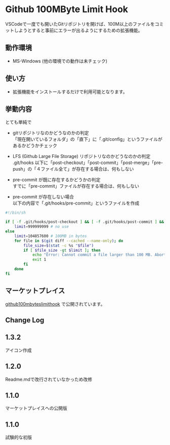 # Github 100MByte Limit Hook

VSCodeで一度でも開いたGitリポジトリを開けば、100M以上のファイルをコミットしようとすると事前にエラーが出るようにするための拡張機能。

## 動作環境
- MS-Windows (他の環境での動作は未チェック)

## 使い方
- 拡張機能をインストールするだけで利用可能となります。

## 挙動内容
とても単純で

- gitリポジトリなのかどうなのかの判定  
「現在開いているフォルダ」の「直下」に「.git/config」というファイルがあるかどうかチェック

- LFS (Github Large File Storage) リポジトリなのかどうなのかの判定  
.git/hooks 以下に「post-checkout」「post-commit」「post-merge」「pre-push」の「４ファイル全て」が存在する場合は、何もしない

- pre-commit が既に存在するかどうかの判定  
すでに「pre-commit」ファイルが存在する場合は、何もしない

- pre-commit が存在しない場合  
以下の内容で「.git/hooks/pre-commit」というファイルを作成

```bash
#!/bin/sh

if [ -f .git/hooks/post-checkout ] && [ -f .git/hooks/post-commit ] && [ -f .git/hooks/post-merge ] && [ -f .git/hooks/pre-push ]; then
    limit=999999999 # no use
else
    limit=104857600 # 100MB in bytes
    for file in $(git diff --cached --name-only); do
        file_size=$(stat -c %s "$file")
        if [ $file_size -gt $limit ]; then
            echo "Error: Cannot commit a file larger than 100 MB. Abort commit."
            exit 1
        fi
    done
fi

```

## マーケットプレイス
[github100mbyteslimithook](https://marketplace.visualstudio.com/items?itemName=komiyamma.github100mbyteslimithook) で公開されています。

## Change Log

## 1.3.2

アイコン作成

## 1.2.0

Readme.mdで改行されていなかっため改修

## 1.1.0

マーケットプレイスへの公開版

## 1.1.0

試験的な初版